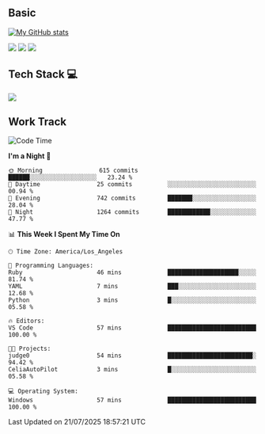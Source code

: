 ## Basic
 
[![My GitHub stats](https://github-readme-stats.vercel.app/api?username=Zzhihon&show_icons=true&theme=purple)](https://github.com/Zzhihon)
 
 [![](https://img.shields.io/badge/website-4493f8?style=for-the-badge&logo=About.me&logoColor=purple)](https://tatakal.com/)
 [![](https://img.shields.io/badge/RSS-4493f8?style=for-the-badge&logo=rss&logoColor=purple)](https://tatakal.com/feed/)
 [![](https://img.shields.io/badge/Email-4493f8?style=for-the-badge&logo=gmail&logoColor=purple)](mailto:bt1q@tatakal.com)

## Tech Stack 💻

<a href="https://skillicons.dev">
  <img src="https://skillicons.dev/icons?i=py,html,css,javascript,bash,java,vue,go,nodejs,cpp" />
</a>

</br>

## Work Track

<!--START_SECTION:waka-->
![Code Time](http://img.shields.io/badge/Code%20Time-435%20hrs-blue)

**I'm a Night 🦉** 

```text
🌞 Morning                615 commits         ██████░░░░░░░░░░░░░░░░░░░   23.24 % 
🌆 Daytime                25 commits          ░░░░░░░░░░░░░░░░░░░░░░░░░   00.94 % 
🌃 Evening                742 commits         ███████░░░░░░░░░░░░░░░░░░   28.04 % 
🌙 Night                  1264 commits        ████████████░░░░░░░░░░░░░   47.77 % 
```


📊 **This Week I Spent My Time On** 

```text
🕑︎ Time Zone: America/Los_Angeles

💬 Programming Languages: 
Ruby                     46 mins             ████████████████████░░░░░   81.74 % 
YAML                     7 mins              ███░░░░░░░░░░░░░░░░░░░░░░   12.68 % 
Python                   3 mins              █░░░░░░░░░░░░░░░░░░░░░░░░   05.58 % 

🔥 Editors: 
VS Code                  57 mins             █████████████████████████   100.00 % 

🐱‍💻 Projects: 
judge0                   54 mins             ████████████████████████░   94.42 % 
CeliaAutoPilot           3 mins              █░░░░░░░░░░░░░░░░░░░░░░░░   05.58 % 

💻 Operating System: 
Windows                  57 mins             █████████████████████████   100.00 % 
```


 Last Updated on 21/07/2025 18:57:21 UTC
<!--END_SECTION:waka-->
